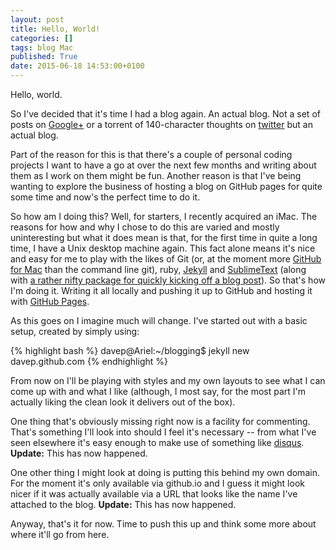 ```yaml
---
layout: post
title: Hello, World!
categories: []
tags: blog Mac
published: True
date: 2015-06-18 14:53:00+0100
---
```


Hello, world.

So I've decided that it's time I had a blog again. An actual blog. Not a set
of posts on [Google+](https://plus.google.com/+DavePearson/posts) or a torrent
of 140-character thoughts on [twitter](https://twitter.com/davepdotorg) but
an actual blog.

Part of the reason for this is that there's a couple of personal coding projects
I want to have a go at over the next few months and writing about them as I
work on them might be fun. Another reason is that I've being wanting to explore
the business of hosting a blog on GitHub pages for quite some time and now's
the perfect time to do it.

So how am I doing this? Well, for starters, I recently acquired an iMac. The
reasons for how and why I chose to do this are varied and mostly uninteresting
but what it does mean is that, for the first time in quite a long time, I
have a Unix desktop machine again. This fact alone means it's nice and easy
for me to play with the likes of Git (or, at the moment more
[GitHub for Mac](https://mac.github.com/) than the command line git), ruby,
[Jekyll](http://jekyllrb.com/) and
[SublimeText](http://www.sublimetext.com/) (along with
[a rather nifty package for quickly kicking off a blog post](https://packagecontrol.io/packages/Jekyll)).
So that's how I'm doing it. Writing it all locally and pushing it up to
GitHub and hosting it with [GitHub Pages](https://pages.github.com/).

As this goes on I imagine much will change. I've started out with a basic
setup, created by simply using:

{% highlight bash %}
davep@Ariel:~/blogging$ jekyll new davep.github.com
{% endhighlight %}

From now on I'll be playing with styles and my own layouts to see what I can
come up with and what I like (although, I most say, for the most part I'm
actually liking the clean look it delivers out of the box).

One thing that's obviously missing right now is a facility for commenting.
That's something I'll look into should I feel it's necessary -- from what I've
seen elsewhere it's easy enough to make use of something like
[disqus](https://disqus.com/). **Update:** This has now happened.

One other thing I might look at doing is putting this behind my own domain.
For the moment it's only available via github.io and I guess it might look
nicer if it was actually available via a URL that looks like the name I've
attached to the blog. **Update:** This has now happened.

Anyway, that's it for now. Time to push this up and think some more about
where it'll go from here.
